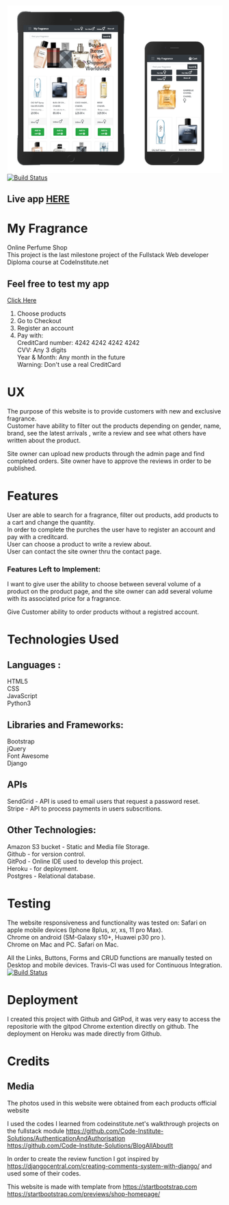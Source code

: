 ![Mobile and Ipad View](wireframes_mockups/ipadIphone.png?raw=true)
[![Build Status](https://travis-ci.com/Rawa08/FullstackWithDjango.svg?branch=master)](https://travis-ci.com/Rawa08/FullstackWithDjango)

## Live app  [HERE](https://myfragrance.herokuapp.com/)


# My Fragrance
Online Perfume Shop  
This project is the last milestone project of the Fullstack Web developer Diploma course at CodeInstitute.net

## Feel free to test my app 
[Click Here](https://myfragrance.herokuapp.com/)
1. Choose products
2. Go to Checkout
3. Register an account
4. Pay with:  
 CreditCard number: 4242 4242 4242 4242  
 CVV: Any 3 digits   
 Year & Month: Any month in the future   
 Warning: Don't use a real CreditCard   

 # UX
 
The purpose of this website is to provide customers with new and exclusive fragrance.   
Customer have ability to filter out the products depending on gender, name, brand, see the latest arrivals , write a review and see what others have written about the product.

Site owner can upload new products through the admin page and find completed orders. 
Site owner have to approve the reviews in order to be published.

# Features
User are able to search for a fragrance, filter out products, add products to a cart and change the quantity.   
In order to complete the purches the user have to register an account and pay with a creditcard.  
User can choose a product to write a review about.   
User can contact the site owner thru the contact page.

### Features Left to Implement:
I want to give  user the ability to choose between several volume of a product on the product page, 
and the site owner can add several volume with its associated price for a fragrance.

Give Customer ability to order products without a registred account.

# Technologies Used
## Languages : 
HTML5   
CSS   
JavaScript   
Python3   
## Libraries and Frameworks: 
Bootstrap   
jQuery   
Font Awesome   
Django  
## APIs
SendGrid - API is used to email users that request a password reset.  
Stripe - API to process payments in users subscritions.

## Other Technologies:
Amazon S3 bucket - Static and Media file Storage.  
Github - for version control.  
GitPod - Online IDE used to develop this project.  
Heroku - for deployment.  
Postgres - Relational database.  


# Testing
The website responsiveness and functionality was tested on:
Safari on apple mobile devices (Iphone 8plus, xr, xs, 11 pro Max).  
Chrome on android (SM-Galaxy s10+, Huawei p30 pro ).  
Chrome on Mac and PC.
Safari on Mac.

All the Links, Buttons, Forms and CRUD functions are manually tested on Desktop and mobile devices.
Travis-CI was used for Continuous Integration. [![Build Status](https://travis-ci.com/Rawa08/FullstackWithDjango.svg?branch=master)](https://travis-ci.com/Rawa08/FullstackWithDjango)


# Deployment
I created this project with Github and GitPod, it was very easy to access the repositorie with the gitpod Chrome extention directly on github.
The deployment on Heroku was made directly from Github.









# Credits

## Media
 The photos used in this website were obtained from each products official website  

I used the codes I learned from codeinstitute.net's walkthrough projects on the fullstack module
https://github.com/Code-Institute-Solutions/AuthenticationAndAuthorisation  
https://github.com/Code-Institute-Solutions/BlogAllAboutIt  

In order to create the review function I got inspired by https://djangocentral.com/creating-comments-system-with-django/
and used some of their codes.

This website is made with template from https://startbootstrap.com  
https://startbootstrap.com/previews/shop-homepage/
